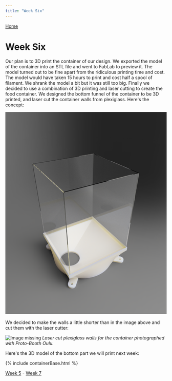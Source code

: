 ```yaml
---
title: "Week Six"
---
```


[Home](https://kpalok.github.io/Digifab/)

# Week Six

Our plan is to 3D print the container of our design. We exported the model of the container into an STL file and went to FabLab to preview it. The model turned out to be fine apart from the ridiculous printing time and cost. The model would have taken 15 hours to print and cost half a spool of filament. We shrank the model a bit but it was still too big. Finally we decided to use a combination of 3D printing and laser cutting to create the food container. We designed the bottom funnel of the container to be 3D printed, and laser cut the container walls from plexiglass. Here's the concept:

<img src="https://raw.githubusercontent.com/kpalok/Digifab/gh-pages/Images/ContainerRender.png" width="600">

We decided to make the walls a little shorter than in the image above and cut them with the laser cutter:

![Image missing](https://raw.githubusercontent.com/kpalok/Digifab/gh-pages/Images/PlexiBox_01.jpg "Plexiglass frame")                 *Laser cut plexiglass walls for the container photographed with Proto-Booth Oulu.*

Here's the 3D model of the bottom part we will print next week:

{% include containerBase.html %}

[Week 5](https://kpalok.github.io/Digifab/2018/04/12/weekly-report.html) - [Week 7](https://kpalok.github.io/Digifab/2018/04/25/weekly-report.html)
